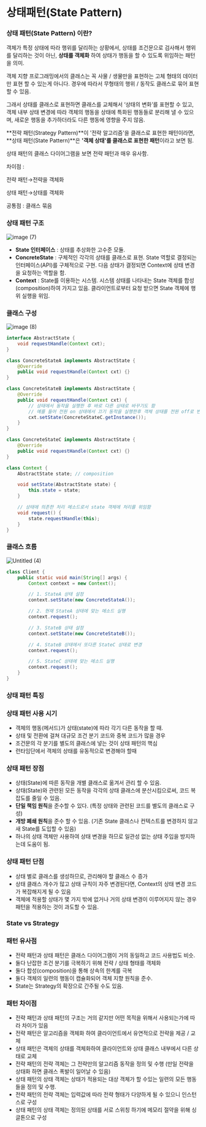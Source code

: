# 상태패턴(State Pattern)

### 상태 패턴(State Pattern) 이란?

 객체가 특정 상태에 따라 행위를 달리하는 상황에서, 상태를 조건문으로 검사해서 행위를 달리하는 것이 아닌, **상태를 객체화** 하여 상태가 행동을 할 수 있도록 위임하는 패턴을 의미.

객체 지향 프로그래밍에서의 클래스는 꼭 사물 / 생물만을 표현하는 고체 형태의 데이터만 표현 할 수 있는게 아니다. 경우에 따라서 무형태의 행위 / 동작도 클래스로 묶어 표현할 수 있음.

그래서 상태를 클래스로 표현하면 클래스를 교체해서 ‘상태의 변화’를 표현할 수 있고, 객체 내부 상태 변경에 따라 객체의 행동을 상태에 특화된 행동들로 분리해 낼 수 있으며, 새로운 행동을 추가하더라도 다른 행동에 영향을 주지 않음.

**전략 패턴(Strategy Pattern)**이 '전략 알고리즘'을 클래스로 표현한 패턴이라면, **상태 패턴(State Pattern)**은 **'객체 상태'를 클래스로 표현한 패턴**이라고 보면 됨.

상태 패턴의 클래스 다이어그램을 보면 전략 패턴과 매우 유사함. 

차이점 :

전략 패턴→전략을 객체화 

상태 패턴→상태를 객체화

 공통점 :  클래스 묶음

### 상태 패턴 구조

![image (7)](https://github.com/Woori-FISA-CS-Study/CS-Study/assets/35751392/623277b4-1f66-4842-81e8-b3f395525365)


- **State 인터페이스** : 상태를 추상화한 고수준 모듈.
- **ConcreteState** : 구체적인 각각의 상태를 클래스로 표현. State 역할로 결정되는 인터페이스(API)를 구체적으로 구현. 다음 상태가 결정되면 Context에 상태 변경을 요청하는 역할을 함.
- **Context** : State를 이용하는 시스템. 시스템 상태를 나타내는 State 객체를 합성(composition)하여 가지고 있음. 클라이언트로부터 요청 받으면 State 객체에 행위 실행을 위임.

### **클래스 구성**

![image (8)](https://github.com/Woori-FISA-CS-Study/CS-Study/assets/35751392/1f4cdaa0-be89-4865-af73-b4835efaaea6)


```java
interface AbstractState {
    void requestHandle(Context cxt);
}

class ConcreteStateA implements AbstractState {
    @Override
    public void requestHandle(Context cxt) {}
}

class ConcreteStateB implements AbstractState {
    @Override
    public void requestHandle(Context cxt) {
        // 상태에서 동작을 실행한 후 바로 다른 상태로 바꾸기도 함
        // 예를 들어 전원 on 상태에서 끄기 동작을 실행한후 객체 상태를 전원 off로 변경 하듯이
        cxt.setState(ConcreteStateC.getInstance());
    }
}

class ConcreteStateC implements AbstractState {
    @Override
    public void requestHandle(Context cxt) {}
}
```

```java
class Context {
    AbstractState state; // composition

    void setState(AbstractState state) {
        this.state = state;
    }

    // 상태에 의존한 처리 메소드로서 state 객체에 처리를 위임함
    void request() {
        state.requestHandle(this);
    }
}
```

### 클래스 흐름

![Untitled (4)](https://github.com/Woori-FISA-CS-Study/CS-Study/assets/35751392/dd144160-52c0-4e8b-b3d6-9a7f2fdd9664)


```java
class Client {
    public static void main(String[] args) {
        Context context = new Context();

        // 1. StateA 상태 설정
        context.setState(new ConcreteStateA());

        // 2. 현재 StateA 상태에 맞는 메소드 실행
        context.request();

        // 3. StateB 상태 설정
        context.setState(new ConcreteStateB());

        // 4. StateB 상태에서 또다른 StateC 상태로 변경
        context.request();

        // 5. StateC 상태에 맞는 메소드 실행
        context.request();
    }
}
```

### 상태 패턴 특징

### 상태 패턴 사용 시기

- 객체의 행동(메서드)가 상태(state)에 따라 각기 다른 동작을 할 때.
- 상태 및 전환에 걸쳐 대규모 조건 분기 코드와 중복 코드가 많을 경우
- 조건문의 각 분기를 별도의 클래스에 넣는 것이 상태 패턴의 핵심
- 런타임단에서 객체의 상태를 유동적으로 변경해야 할때

### 상태 패턴 장점

- 상태(State)에 따른 동작을 개별 클래스로 옮겨서 관리 할 수 있음.
- 상태(State)와 관련된 모든 동작을 각각의 상태 클래스에 분산시킴으로써, 코드 복잡도를 줄일 수 있음.
- **단일 책임 원칙**을 준수할 수 있다. (특정 상태와 관련된 코드를 별도의 클래스로 구성)
- **개방 폐쇄 원칙**을 준수 할 수 있음. (기존 State 클래스나 컨텍스트를 변경하지 않고 새 State를 도입할 수 있음)
- 하나의 상태 객체만 사용하여 상태 변경을 하므로 일관성 없는 상태 주입을 방지하는데 도움이 됨.

### 상태 패턴 단점

- 상태 별로 클래스를 생성하므로, 관리해야 할 클래스 수 증가
- 상태 클래스 개수가 많고 상태 규칙이 자주 변경된다면, Context의 상태 변경 코드가 복잡해지게 될 수 있음
- 객체에 적용할 상태가 몇 가지 밖에 없거나 거의 상태 변경이 이루어지지 않는 경우 패턴을 적용하는 것이 과도할 수 있음.

### State vs Strategy

### 패턴 유사점

- 전략 패턴과 상태 패턴은 클래스 다이어그램이 거의 동일하고 코드 사용법도 비슷.
- 둘다 난잡한 조건 분기를 극복하기 위해 전략 / 상태 형태를 객체화
- 둘다 합성(composition)을 통해 상속의 한계를 극복
- 둘다 객체의 일련의 행동이 캡슐화되어 객체 지향 원칙을 준수.
- State는 Strategy의 확장으로 간주될 수도 있음.

### 패턴 차이점

- 전략 패턴과 상태 패턴의 구조는 거의 같지만 어떤 목적을 위해서 사용되는가에 따라 차이가 있음
- 전략 패턴은 알고리즘을 객체화 하여 클라이언트에서 유연적으로 전략을 제공 / 교체
- 상태 패턴은 객체의 상태를 객체화하여 클라이언트와 상태 클래스 내부에서 다른 상태로 교체
- 전략 패턴의 전략 객체는 그 전략만의 알고리즘 동작을 정의 및 수행 (만일 전략을 상태화 하면 클래스 폭발이 일어날 수 있음)
- 상태 패턴의 상태 객체는 상태가 적용되는 대상 객체가 할 수있는 일련의 모든 행동들을 정의 및 수행.
- 전략 패턴의 전략 객체는 입력값에 따라 전략 형태가 다양하게 될 수 있으니 인스턴스로 구성
- 상태 패턴의 상태 객체는 정의된 상태를 서로 스위칭 하기에 메모리 절약을 위해 싱글톤으로 구성

